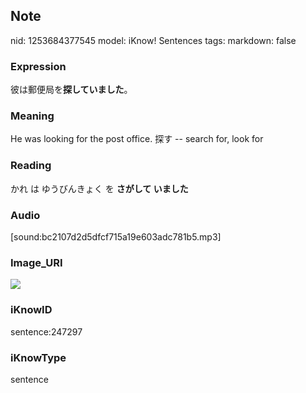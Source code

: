 ## Note
nid: 1253684377545
model: iKnow! Sentences
tags: 
markdown: false

### Expression
彼は郵便局を<b>探していました</b>。

### Meaning
He was looking for the post office.
探す -- search for, look for

### Reading
かれ は ゆうびんきょく を <b>さがして いました</b>

### Audio
[sound:bc2107d2d5dfcf715a19e603adc781b5.mp3]

### Image_URI
<img src="5a706cd64b19e18bcdd82836d24e539e.jpg">

### iKnowID
sentence:247297

### iKnowType
sentence
